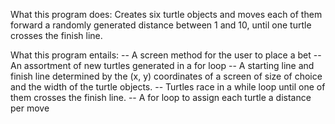 What this program does: Creates six turtle objects and moves each of them forward a randomly generated distance between 1 and 10, until one turtle crosses the finish line.

What this program entails: 
-- A screen method for the user to place a bet
-- An assortment of new turtles generated in a for loop
-- A starting line and finish line determined by the (x, y) coordinates of a screen of size of choice and the width of the turtle objects.
-- Turtles race in a while loop until one of them crosses the finish line.
-- A for loop to assign each turtle a distance per move
